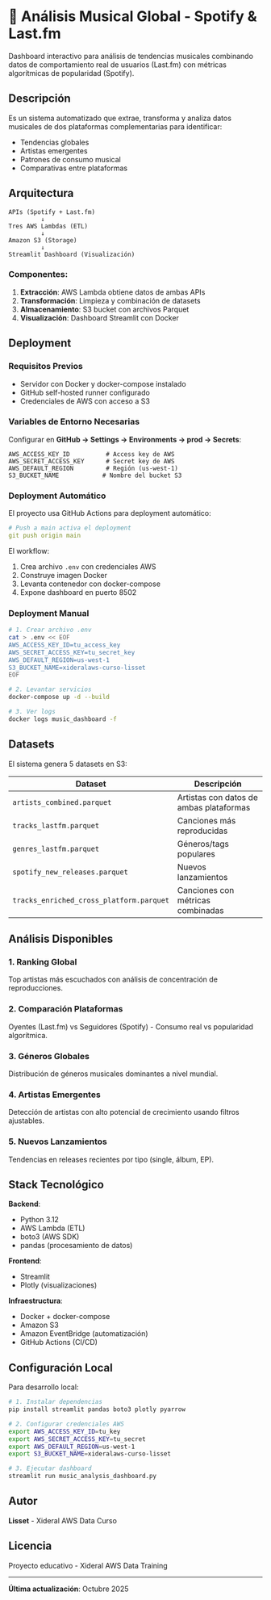 # 🎵 Análisis Musical Global - Spotify & Last.fm

Dashboard interactivo para análisis de tendencias musicales combinando datos de comportamiento real de usuarios (Last.fm) con métricas algorítmicas de popularidad (Spotify).

## Descripción

Es un sistema automatizado que extrae, transforma y analiza datos musicales de dos plataformas complementarias para identificar:

- Tendencias globales
- Artistas emergentes  
- Patrones de consumo musical
- Comparativas entre plataformas

## Arquitectura

```
APIs (Spotify + Last.fm)
         ↓
Tres AWS Lambdas (ETL) 
         ↓
Amazon S3 (Storage)
         ↓
Streamlit Dashboard (Visualización)
```

### Componentes:

1. **Extracción**: AWS Lambda obtiene datos de ambas APIs
2. **Transformación**: Limpieza y combinación de datasets
3. **Almacenamiento**: S3 bucket con archivos Parquet
4. **Visualización**: Dashboard Streamlit con Docker

## Deployment

### Requisitos Previos

- Servidor con Docker y docker-compose instalado
- GitHub self-hosted runner configurado
- Credenciales de AWS con acceso a S3

### Variables de Entorno Necesarias

Configurar en **GitHub → Settings → Environments → prod → Secrets**:

```
AWS_ACCESS_KEY_ID          # Access key de AWS
AWS_SECRET_ACCESS_KEY      # Secret key de AWS
AWS_DEFAULT_REGION         # Región (us-west-1)
S3_BUCKET_NAME            # Nombre del bucket S3
```

### Deployment Automático

El proyecto usa GitHub Actions para deployment automático:

```yaml
# Push a main activa el deployment
git push origin main
```

El workflow:
1. Crea archivo `.env` con credenciales AWS
2. Construye imagen Docker
3. Levanta contenedor con docker-compose
4. Expone dashboard en puerto 8502

### Deployment Manual

```bash
# 1. Crear archivo .env
cat > .env << EOF
AWS_ACCESS_KEY_ID=tu_access_key
AWS_SECRET_ACCESS_KEY=tu_secret_key
AWS_DEFAULT_REGION=us-west-1
S3_BUCKET_NAME=xideralaws-curso-lisset
EOF

# 2. Levantar servicios
docker-compose up -d --build

# 3. Ver logs
docker logs music_dashboard -f
```

## Datasets

El sistema genera 5 datasets en S3:

| Dataset | Descripción |
|---------|-------------|
| `artists_combined.parquet` | Artistas con datos de ambas plataformas |
| `tracks_lastfm.parquet` | Canciones más reproducidas |
| `genres_lastfm.parquet` | Géneros/tags populares |
| `spotify_new_releases.parquet` | Nuevos lanzamientos |
| `tracks_enriched_cross_platform.parquet` | Canciones con métricas combinadas |

## Análisis Disponibles

### 1. Ranking Global
Top artistas más escuchados con análisis de concentración de reproducciones.

### 2. Comparación Plataformas
Oyentes (Last.fm) vs Seguidores (Spotify) - Consumo real vs popularidad algorítmica.

### 3. Géneros Globales
Distribución de géneros musicales dominantes a nivel mundial.

### 4. Artistas Emergentes
Detección de artistas con alto potencial de crecimiento usando filtros ajustables.

### 5. Nuevos Lanzamientos
Tendencias en releases recientes por tipo (single, álbum, EP).

## Stack Tecnológico

**Backend**:
- Python 3.12
- AWS Lambda (ETL)
- boto3 (AWS SDK)
- pandas (procesamiento de datos)

**Frontend**:
- Streamlit
- Plotly (visualizaciones)

**Infraestructura**:
- Docker + docker-compose
- Amazon S3
- Amazon EventBridge (automatización)
- GitHub Actions (CI/CD)


## Configuración Local

Para desarrollo local:

```bash
# 1. Instalar dependencias
pip install streamlit pandas boto3 plotly pyarrow

# 2. Configurar credenciales AWS
export AWS_ACCESS_KEY_ID=tu_key
export AWS_SECRET_ACCESS_KEY=tu_secret
export AWS_DEFAULT_REGION=us-west-1
export S3_BUCKET_NAME=xideralaws-curso-lisset

# 3. Ejecutar dashboard
streamlit run music_analysis_dashboard.py
```


##  Autor

**Lisset** - Xideral AWS Data Curso

## Licencia

Proyecto educativo - Xideral AWS Data Training

---

**Última actualización**: Octubre 2025
